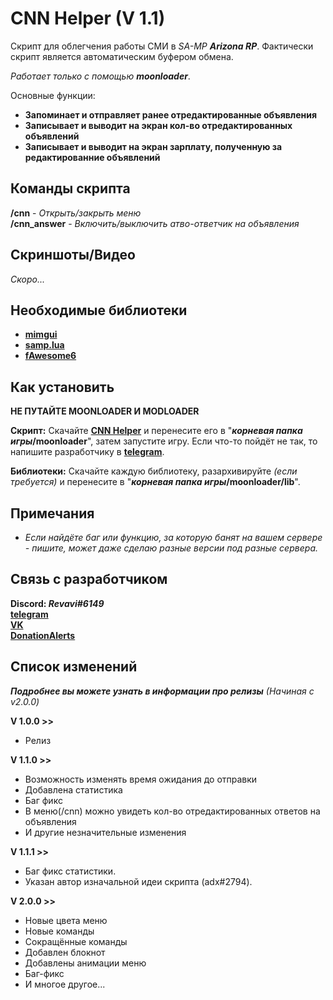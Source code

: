 # CNN Helper (V 1.1)

Скрипт для облегчения работы СМИ в _SA-MP **Arizona RP**_. Фактически скрипт является автоматическим буфером обмена.

_Работает только с помощью **moonloader**_.

Основные функции:
 - **Запоминает и отправляет ранее отредактированные объявления**
 - **Записывает и выводит на экран кол-во отредактированных объявлений**
 - **Записывает и выводит на экран зарплату, полученную за редактированние объявлений**

## Команды скрипта

**/cnn** - *Открыть/закрыть меню*  
**/cnn_answer** - *Включить/выключить атво-ответчик на объявления*

## Скриншоты/Видео

*Скоро...*

## Необходимые библиотеки

 - **[mimgui](https://github.com/THE-FYP/mimgui/releases/download/v1.7.0/mimgui-v1.7.0.zip)**
 - **[samp.lua](https://github.com/THE-FYP/SAMP.Lua/releases/download/v2.3.0/samp-lua-v2.3.0.zip)**
 - **[fAwesome6](https://cdn.discordapp.com/attachments/1038436016954036254/1038436037279617024/fAwesome6.lua)**

## Как установить

**НЕ ПУТАЙТЕ MOONLOADER И MODLOADER**

**Скрипт:**
 Скачайте **[CNN Helper](CNN_Helper.lua)** и перенесите его в "**_корневая папка игры_/moonloader**", затем запустите игру. Если что-то пойдёт не так, то напишите разработчику в [**telegram**](https://t.me/SosuPercocet).

**Библиотеки:**
 Скачайте каждую библиотеку, разархивируйте _(если требуется)_ и перенесите в "**_корневая папка игры_/moonloader/lib**".

## Примечания

 - *Если найдёте баг или функцию, за которую банят на вашем сервере - пишите, может даже сделаю разные версии под разные сервера.*

## Связь с разработчиком

**Discord: _Revavi#6149_**  
[**telegram**](https://t.me/SosuPercocet)  
[**VK**](https://vk.com/revavi)  
[**DonationAlerts**](https://www.donationalerts.com/r/revavi_)

## Список изменений
***Подробнее вы можете узнать в информации про релизы** (Начиная с v2.0.0)*

**V 1.0.0 >>**
  - Релиз

**V 1.1.0 >>**
 - Возможность изменять время ожидания до отправки
 - Добавлена статистика
 - Баг фикс
 - В меню(/cnn) можно увидеть кол-во отредактированных ответов на объявления
 - И другие незначительные изменения
 
**V 1.1.1 >>**
 - Баг фикс статистики.
 - Указан автор изначальной идеи скрипта (adx#2794).

**V 2.0.0 >>**
 - Новые цвета меню
 - Новые команды
 - Сокращённые команды
 - Добавлен блокнот
 - Добавлены анимации меню
 - Баг-фикс
 - И многое другое...
